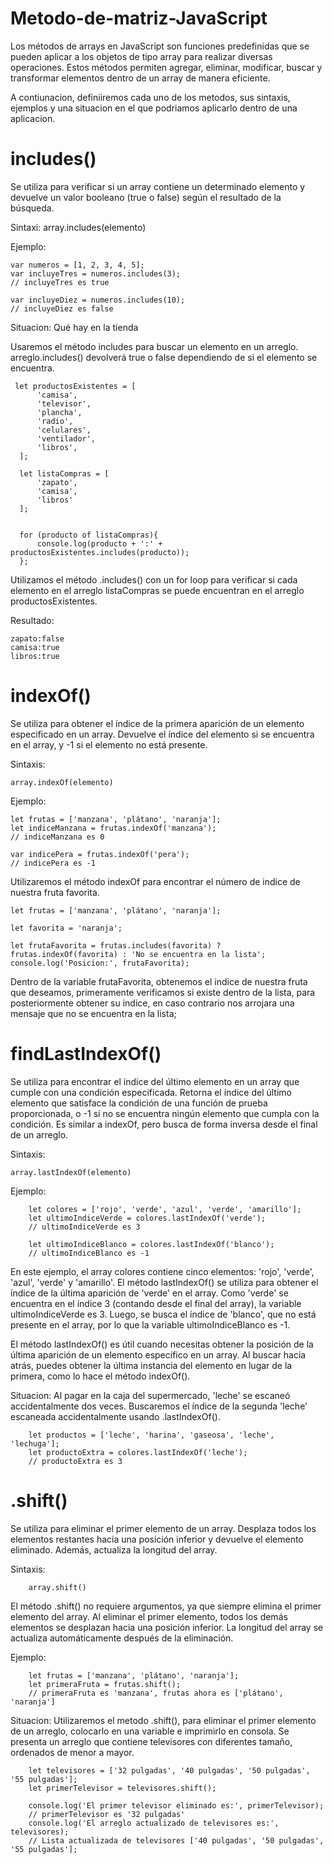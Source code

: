 # Metodo-de-matriz-JavaScript
Los métodos de arrays en JavaScript son funciones predefinidas que se pueden aplicar a los objetos de tipo array para realizar diversas operaciones. Estos métodos permiten agregar, eliminar, modificar, buscar y transformar elementos dentro de un array de manera eficiente. 

A contiunacion, definiiremos cada uno de los metodos, sus sintaxis, ejemplos y una situacion en el que podriamos aplicarlo dentro de una aplicacion.

# includes()

Se utiliza para verificar si un array contiene un determinado elemento y devuelve un valor booleano (true o false) según el resultado de la búsqueda.

Sintaxi:
    array.includes(elemento)

Ejemplo:

    var numeros = [1, 2, 3, 4, 5];
    var incluyeTres = numeros.includes(3);
    // incluyeTres es true

    var incluyeDiez = numeros.includes(10);
    // incluyeDiez es false

Situacion: Qué hay en la tienda

Usaremos el método includes para buscar un elemento en un arreglo. arreglo.includes() devolverá true o false dependiendo de si el elemento se encuentra.

     let productosExistentes = [
          'camisa',
          'televisor',
          'plancha',
          'radio',
          'celulares',
          'ventilador',
          'libros',
      ];

      let listaCompras = [
          'zapato',
          'camisa',
          'libros'
      ];


      for (producto of listaCompras){
          console.log(producto + ':' + productosExistentes.includes(producto));
      };


Utilizamos el método .includes() con un for loop para verificar si cada elemento en el arreglo listaCompras se puede encuentran en el arreglo productosExistentes.

Resultado:

    zapato:false
    camisa:true
    libros:true


# indexOf()

Se utiliza para obtener el índice de la primera aparición de un elemento especificado en un array. Devuelve el índice del elemento si se encuentra en el array, y -1 si el elemento no está presente.

Sintaxis:

    array.indexOf(elemento)

Ejemplo:

    let frutas = ['manzana', 'plátano', 'naranja'];
    let indiceManzana = frutas.indexOf('manzana');
    // indiceManzana es 0

    var indicePera = frutas.indexOf('pera');
    // indicePera es -1
    
Utilizaremos el método indexOf para encontrar el número de indice de nuestra fruta favorita.

    let frutas = ['manzana', 'plátano', 'naranja'];

    let favorita = 'naranja';
    
    let frutaFavorita = frutas.includes(favorita) ? frutas.indexOf(favorita) : 'No se encuentra en la lista';
    console.log('Posicion:', frutaFavorita);
    
Dentro de la variable frutaFavorita, obtenemos el indice de nuestra fruta que deseamos, primeramente verificamos si existe dentro de la lista, para posteriormente obtener su indice, en caso contrario nos arrojara una mensaje que no se encuentra en la lista;


# findLastIndexOf()

Se utiliza para encontrar el índice del último elemento en un array que cumple con una condición especificada. Retorna el índice del último elemento que satisface la condición de una función de prueba proporcionada, o -1 si no se encuentra ningún elemento que cumpla con la condición. Es similar a indexOf, pero busca de forma inversa desde el final de un arreglo.

Sintaxis:

    array.lastIndexOf(elemento)

Ejemplo: 

        let colores = ['rojo', 'verde', 'azul', 'verde', 'amarillo'];
        let ultimoIndiceVerde = colores.lastIndexOf('verde');
        // ultimoIndiceVerde es 3

        let ultimoIndiceBlanco = colores.lastIndexOf('blanco');
        // ultimoIndiceBlanco es -1

En este ejemplo, el array colores contiene cinco elementos: 'rojo', 'verde', 'azul', 'verde' y 'amarillo'. El método lastIndexOf() se utiliza para obtener el índice de la última aparición de 'verde' en el array. Como 'verde' se encuentra en el índice 3 (contando desde el final del array), la variable ultimoIndiceVerde es 3. Luego, se busca el índice de 'blanco', que no está presente en el array, por lo que la variable ultimoIndiceBlanco es -1.

El método lastIndexOf() es útil cuando necesitas obtener la posición de la última aparición de un elemento específico en un array. Al buscar hacia atrás, puedes obtener la última instancia del elemento en lugar de la primera, como lo hace el método indexOf().

Situacion: Al pagar en la caja del supermercado, 'leche' se escaneó accidentalmente dos veces. Buscaremos el índice de la segunda 'leche' escaneada accidentalmente usando .lastIndexOf().

        let productos = ['leche', 'harina', 'gaseosa', 'leche', 'lechuga'];
        let productoExtra = colores.lastIndexOf('leche');
        // productoExtra es 3

# .shift()

Se utiliza para eliminar el primer elemento de un array. Desplaza todos los elementos restantes hacia una posición inferior y devuelve el elemento eliminado. Además, actualiza la longitud del array.

Sintaxis:

        array.shift()

El método .shift() no requiere argumentos, ya que siempre elimina el primer elemento del array. Al eliminar el primer elemento, todos los demás elementos se desplazan hacia una posición inferior. La longitud del array se actualiza automáticamente después de la eliminación.

Ejemplo:

        let frutas = ['manzana', 'plátano', 'naranja'];
        let primeraFruta = frutas.shift();
        // primeraFruta es 'manzana', frutas ahora es ['plátano', 'naranja']

Situacion: Utilizaremos el metodo .shift(), para eliminar el primer elemento de un arreglo, colocarlo en una variable e imprimirlo en consola. Se presenta un arreglo que contiene televisores con diferentes tamaño, ordenados de menor a mayor.

        let televisores = ['32 pulgadas', '40 pulgadas', '50 pulgadas', '55 pulgadas'];
        let primerTelevisor = televisores.shift();

        console.log('El primer televisor eliminado es:', primerTelevisor);
        // primerTelevisor es '32 pulgadas'
        console.log('El arreglo actualizado de televisores es:', televisores);
        // Lista actualizada de televisores ['40 pulgadas', '50 pulgadas', '55 pulgadas'];
        




